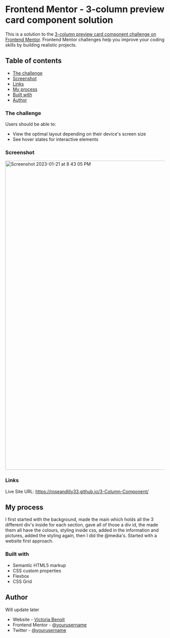 # Frontend Mentor - 3-column preview card component solution

This is a solution to the [3-column preview card component challenge on Frontend Mentor](https://www.frontendmentor.io/challenges/3column-preview-card-component-pH92eAR2-). Frontend Mentor challenges help you improve your coding skills by building realistic projects. 

## Table of contents
  - [The challenge](#the-challenge)
  - [Screenshot](#screenshot)
   - [Links](#links)
- [My process](#my-process)
- [Built with](#built-with)
- [Author](#author)


### The challenge

Users should be able to:

- View the optimal layout depending on their device's screen size
- See hover states for interactive elements

### Screenshot
<img width="976" alt="Screenshot 2023-01-21 at 8 43 05 PM" src="https://user-images.githubusercontent.com/109821108/213895913-765090f3-d661-4e39-9feb-30fb9cd48a85.png">



### Links
Live Site URL: https://roseandlily33.github.io/3-Column-Component/
## My process
I first started with the background, made the main which holds all the 3 different div's inside for each section, gave all of those a div id, the made them all have the colours, styling inside css, added in the information and pictures, added the styling again, then I did the @media's. Started with a website first approach.

### Built with

- Semantic HTML5 markup
- CSS custom properties
- Flexbox
- CSS Grid



## Author
Will update later
- Website - [Victoria Benoit](https://www.your-site.com)
- Frontend Mentor - [@yourusername](https://www.frontendmentor.io/profile/yourusername)
- Twitter - [@yourusername](https://www.twitter.com/yourusername)



